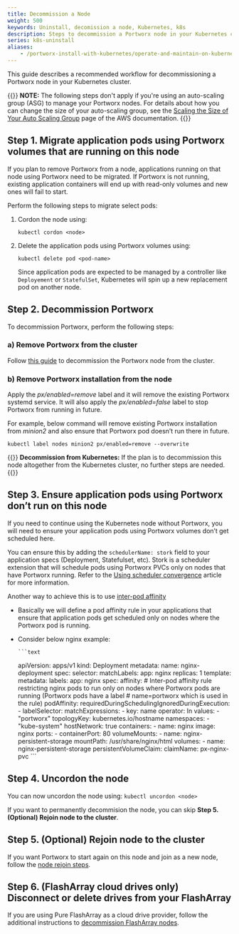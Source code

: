 ```yaml
---
title: Decommission a Node
weight: 500
keywords: Uninstall, decomission a node, Kubernetes, k8s
description: Steps to decommission a Portworx node in your Kubernetes clusters.
series: k8s-uninstall
aliases:
    - /portworx-install-with-kubernetes/operate-and-maintain-on-kubernetes/uninstall/decommission-a-node/
---
```

This guide describes a recommended workflow for decommissioning a Portworx node in your Kubernetes cluster.

{{<info>}}
**NOTE:** The following steps don't apply if you're using an auto-scaling group (ASG) to manage your Portworx nodes. For details about how you can change the size of your auto-scaling group, see the [Scaling the Size of Your Auto Scaling Group](https://docs.aws.amazon.com/autoscaling/ec2/userguide/scaling_plan.html) page of the AWS documentation.
{{</info>}}

## Step 1. Migrate application pods using Portworx volumes that are running on this node

If you plan to remove Portworx from a node, applications running on that node using Portworx need to be migrated. If Portworx is not running, existing application containers will end up with read-only volumes and new ones will fail to start.

Perform the following steps to migrate select pods:

1. Cordon the node using:

    ```text
    kubectl cordon <node>
    ```

2. Delete the application pods using Portworx volumes using:

    ```text
    kubectl delete pod <pod-name>
    ```

   Since application pods are expected to be managed by a controller like `Deployement` or `StatefulSet`, Kubernetes will spin up a new replacement pod on another node.

## Step 2. Decommission Portworx

To decommission Portworx, perform the following steps:

### a) Remove Portworx from the cluster

Follow [this guide](/operations/operate-other/scaling/scale-down) to decommission the Portworx node from the cluster.

### b) Remove Portworx installation from the node

Apply the _px/enabled=remove_ label and it will remove the existing Portworx systemd service. It will also apply the _px/enabled=false_ label to stop Portworx from running in future.

For example, below command will remove existing Portworx installation from _minion2_ and also ensure that Portworx pod doesn’t run there in future.

```text
kubectl label nodes minion2 px/enabled=remove --overwrite
```

{{<info>}}
**Decommission from Kubernetes:**
If the plan is to decommission this node altogether from the Kubernetes cluster, no further steps are needed.
{{</info>}}

## Step 3. Ensure application pods using Portworx don’t run on this node

If you need to continue using the Kubernetes node without Portworx, you will need to ensure your application pods using Portworx volumes don’t get scheduled here.

You can ensure this by adding the `schedulerName: stork` field to your application specs (Deployment, Statefulset, etc). Stork is a scheduler extension that will schedule pods using Portworx PVCs only on nodes that have Portworx running. Refer to the [Using scheduler convergence](/operations/operate-kubernetes/storage-operations/hyperconvergence/#using-scheduler-convergence) article for more information.

Another way to achieve this is to use [inter-pod affinity](https://kubernetes.io/docs/concepts/configuration/assign-pod-node/#inter-pod-affinity-and-anti-affinity-beta-feature)

* Basically we will define a pod affinity rule in your applications that ensure that application pods get scheduled only on nodes where the Portworx pod is running.
* Consider below nginx example:

      ```text
    apiVersion: apps/v1
    kind: Deployment
    metadata:
      name: nginx-deployment
    spec:
      selector:
        matchLabels:
          app: nginx
      replicas: 1
      template:
        metadata:
          labels:
            app: nginx
        spec:
          affinity:
            # Inter-pod affinity rule restricting nginx pods to run only on nodes where Portworx pods are running (Portworx pods have a label
            # name=portworx which is used in the rule)
            podAffinity:
              requiredDuringSchedulingIgnoredDuringExecution:
              - labelSelector:
                  matchExpressions:
                  - key: name
                    operator: In
                    values:
                    - "portworx"
                topologyKey: kubernetes.io/hostname
                namespaces:
                - "kube-system"
          hostNetwork: true
          containers:
          - name: nginx
            image: nginx
            ports:
            - containerPort: 80
            volumeMounts:
            - name: nginx-persistent-storage
              mountPath: /usr/share/nginx/html
          volumes:
          - name: nginx-persistent-storage
            persistentVolumeClaim:
              claimName: px-nginx-pvc
      ```

## Step 4. Uncordon the node

You can now uncordon the node using: `kubectl uncordon <node>`

If you want to permanently decommision the node, you can skip **Step 5. (Optional) Rejoin node to the cluster**.

## Step 5. (Optional) Rejoin node to the cluster

If you want Portworx to start again on this node and join as a new node, follow the [node rejoin steps](/operations/operate-kubernetes/k8s-node-rejoin).

## Step 6. (FlashArray cloud drives only) Disconnect or delete drives from your FlashArray

If you are using Pure FlashArray as a cloud drive provider, follow the additional instructions to [decommission FlashArray nodes](/operations/operate-kubernetes/uninstall/decomission-fa/).
